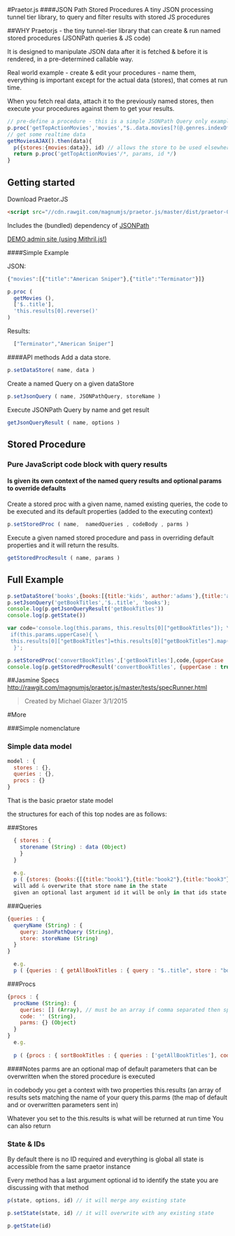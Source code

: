 <img align="right" src="https://cloud.githubusercontent.com/assets/6472507/6443569/c255e31a-c0c5-11e4-9818-6423d7db04bb.png" style=" background:no-repeat;background-position: right top;display:block;position:absolute;top:0;left:0;width: 00%;height:100%;opacity: 0.2;z-index: -1;" />
#Praetor.js 
####JSON Path Stored Procedures
A tiny JSON processing tunnel tier library, to query and filter results with stored JS procedures

##WHY
Praetorjs - the tiny tunnel-tier library that can create & run named stored procedures (JSONPath queries & JS code)

It is designed to manipulate JSON data after it is fetched & before it is rendered, in a pre-determined callable way.

Real world example - create & edit your procedures - name them, everything is important except for the actual data (stores), that comes at run time.

When you fetch real data, attach it to the previously named stores, then execute your procedures against them to get your results.

```javascript
// pre-define a procedure - this is a simple JSONPath Query only example - no JS code or parms
p.proc('getTopActionMovies','movies',"$..data.movies[?(@.genres.indexOf('Action')>-1)]",/* code, parms, id */)
// get some realtime data
getMoviesAJAX().then(data){
  p({stores:{movies:data}}, id) // allows the store to be used elsewhere by other praetors
  return p.proc('getTopActionMovies'/*, params, id */)
}
```
## Getting started

Download Praetor.JS
```html
<script src="//cdn.rawgit.com/magnumjs/praetor.js/master/dist/praetor-0.1.5.min.js"></script>
```

Includes the (bundled) dependency of [JSONPath](https://github.com/s3u/JSONPath)

[DEMO admin site (using Mithril.js!)](https://magnumjs.github.io/praetor.js)

####Simple Example

JSON:
```javascript
{"movies":[{"title":"American Sniper"},{"title":"Terminator"}]}
```

```javascript
p.proc (
  getMovies (),
  ['$..title'],
  'this.results[0].reverse()'
)
```

Results:
```javascript
  ["Terminator","American Sniper"]
```
####API methods
Add a data store.
```javascript
p.setDataStore( name, data )
```

Create a named Query on a given dataStore
```javascript
p.setJsonQuery ( name, JSONPathQuery, storeName )
```

Execute JSONPath Query by name and get result
```javascript
getJsonQueryResult ( name, options )
```

## Stored Procedure

### Pure JavaScript code block with query results
#### Is given its own context of the named query results and optional params to override defaults

Create a stored proc with a given name, named existing queries, the code to be executed and its default properties (added to the executing context)
```javascript
p.setStoredProc ( name,  namedQueries , codeBody , parms )
```

Execute a given named stored procedure and pass in overriding default properties and it will return the results.
```javascript
getStoredProcResult ( name, params )
```


## Full Example

```javascript
p.setDataStore('books',{books:[{title:'kids', author:'adams'},{title:'action', author:'johns'}]});
p.setJsonQuery('getBookTitles','$..title', 'books');
console.log(p.getJsonQueryResult('getBookTitles'))
console.log(p.getState())

var code='console.log(this.params, this.results[0]["getBookTitles"]); \
 if(this.params.upperCase){ \
 this.results[0]["getBookTitles"]=this.results[0]["getBookTitles"].map(function(x) { return x.toUpperCase(); }); \
  }';

p.setStoredProc('convertBookTitles',['getBookTitles'],code,{upperCase : false})
console.log(p.getStoredProcResult('convertBookTitles', {upperCase : true })[0]['getBookTitles'])
```

##Jasmine Specs
http://rawgit.com/magnumjs/praetor.js/master/tests/specRunner.html

> Created by Michael Glazer 3/1/2015

#More

###Simple nomenclature

### Simple data model

```javascript
model : {
  stores : {},
  queries : {},
  procs : {}
}
```

That is the basic praetor state model

the structures for each of this top nodes are as follows:

###Stores
```javascript
  { stores : {
    storename (String) : data (Object)
    } 
  }
  
  e.g. 
  p ( {stores: {books:{[{title:"book1"},{title:"book2"},{title:"book3"}]} } }  /*, id */ )
  will add & overwrite that store name in the state
  given an optional last argument id it will be only in that ids state map

```
###Queries
```javascript
{queries : { 
  queryName (String) : {
    query: JsonPathQuery (String),
    store: storeName (String)
  }
}

  e.g.
  p ( {queries : { getAllBookTitles : { query : "$..title", store : "books" }} )
```

###Procs
```javascript
{procs : {
  procName (String): {
    queries: [] (Array), // must be an array if comma separated then split
    code: '' (String),
    parms: {} (Object)
  }
} 
  e.g.
  
  p ( {procs : { sortBookTitles : { queries : ['getAllBookTitles'], code : "this.results[0]['getAllBookTitles'].reverse()", parms: {} }} )
```
####Notes
parms are an optional map of default parameters that can be overwritten when the stored procedure is executed

in codebody you get a context with two properties
this.results (an array of results sets matching the name of your query
this.parms (the map of default and or overwritten parameters sent in)

Whatever you set to the this.results is what will be returned at run time
You can also return 



### State & IDs

By default there is no ID required and everything is global all state is accessible from the same praetor instance

Every method has a last argument optional id to identify the state you are discussing with that method
```javascript
p(state, options, id) // it will merge any existing state

p.setState(state, id) // it will overwrite with any existing state

p.getState(id)
```

